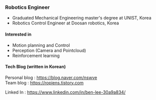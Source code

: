 ### Robotics Engineer

- Graduated Mechanical Engineering master's degree at UNIST, Korea 
- Robotics Control Engineer at Doosan robotics, Korea
 
#### Interested in 
- Motion planning and Control
- Perception (Camera and Pointcloud)
- Reinforcement learning

#### Tech Blog (written in Korean)
Personal blog : https://blog.naver.com/nswve  
Team     blog : https://ropiens.tistory.com  

Linked In     : https://www.linkedin.com/in/ben-lee-30a9a834/
<!--
**benthebear93/benthebear93** is a ✨ _special_ ✨ repository because its `README.md` (this file) appears on your GitHub profile.

Here are some ideas to get you started:

- 🔭 I’m currently working on ...
- 🌱 I’m currently learning ...
- 👯 I’m looking to collaborate on ...
- 🤔 I’m looking for help with ...
- 💬 Ask me about ...
- 📫 How to reach me: ...
- 😄 Pronouns: ...
- ⚡ Fun fact: ...
-->
